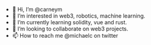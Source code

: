 - 👋 Hi, I’m @carneym
- 👀 I’m interested in web3, robotics, machine learning.
- 🌱 I’m currently learning solidity, vue and rust.
- 💞️ I’m looking to collaborate on web3 projects.
- 📫 How to reach me @michaelc on twitter

<!---
carneym/carneym is a ✨ special ✨ repository because its `README.md` (this file) appears on your GitHub profile.
You can click the Preview link to take a look at your changes.
--->
